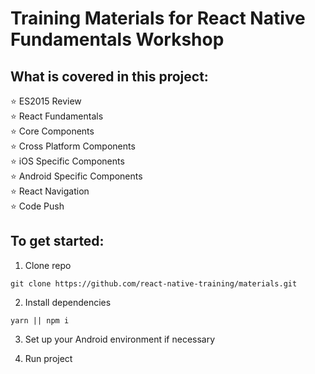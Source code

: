 # Training Materials for React Native Fundamentals Workshop

## What is covered in this project:

⭐️ ️ES2015 Review   
⭐️ ️React Fundamentals   
⭐️ ️Core Components   
⭐️ Cross Platform Components   
⭐️ ️iOS Specific Components   
⭐️ ️Android Specific Components   
⭐️ ️React Navigation   
⭐️ ️Code Push   

## To get started:

1. Clone repo   
```
git clone https://github.com/react-native-training/materials.git
```

2. Install dependencies   
```
yarn || npm i
```

3. Set up your Android environment if necessary   

4. Run project